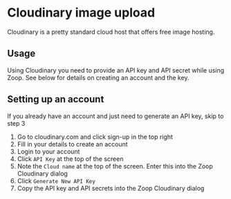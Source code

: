 # Cloudinary image upload

Cloudinary is a pretty standard cloud host that offers free image hosting.

## Usage

Using Cloudinary you need to provide an API key and API secret while using Zoop. See below for details on creating an account and the key.

## Setting up an account

If you already have an account and just need to generate an API key, skip to step 3

1. Go to cloudinary.com and click sign-up in the top right
2.	Fill in your details to create an account
3.	Login to your account
4.	Click `API Key` at the top of the screen
5.	Note the `Cloud name` at the top of the screen. Enter this into the Zoop Cloudinary dialog
6.	Click `Generate New API Key`
7.	Copy the API key and API secrets into the Zoop Cloudinary dialog 
   
